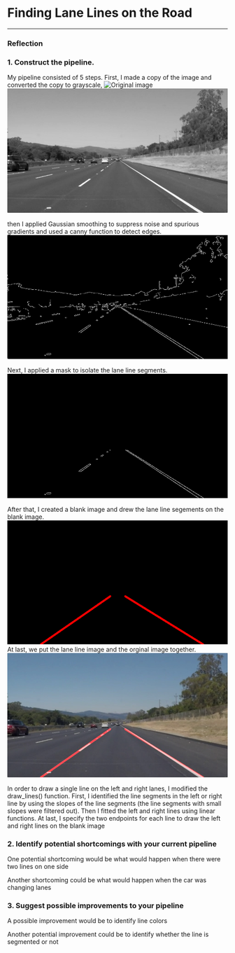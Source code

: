 # **Finding Lane Lines on the Road** 



[//]: # (Image References)


---

### Reflection

### 1. Construct the pipeline.

My pipeline consisted of 5 steps. First, I made a copy of the image and converted the copy to grayscale,
![Original image](./test_images/solidWhiteRight.jpg)
![Grayscale](./test_images/solidWhiteRight_grayscale.jpg)

then I applied Gaussian smoothing to suppress noise and spurious gradients and used a canny function to detect edges.
![Canny edges](./test_images/solidWhiteRight_edges.jpg)

Next, I applied a mask to isolate the lane line segments. 
![Masked edges](./test_images/solidWhiteRight_masked_edges.jpg)

After that, I created a blank image and drew the lane line segements on the blank image. 
![Line images](./test_images/solidWhiteRight_line_image.jpg)
At last, we put the lane line image and the orginal image together.
![Lane Lines](./test_images/solidWhiteRight_Lane_Lines.jpg)

In order to draw a single line on the left and right lanes, I modified the draw_lines() function. First, I identified the line segments in the left or right line by using the slopes of the line segments (the line segments with small slopes were filtered out). Then I fitted the left and right lines using linear functions. At last, I specify the two endpoints for each line to draw the left and right lines on the blank image




### 2. Identify potential shortcomings with your current pipeline


One potential shortcoming would be what would happen when there were two lines on one side

Another shortcoming could be what would happen when the car was changing lanes




### 3. Suggest possible improvements to your pipeline

A possible improvement would be to identify line colors

Another potential improvement could be to identify whether the line is segmented or not
